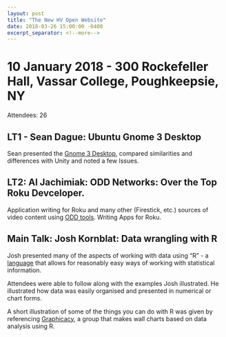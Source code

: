 ```yaml
---
layout: post
title: "The New HV Open Website"
date: 2018-03-26 15:00:00 -0400
excerpt_separator: <!--more-->
---
```


<H1>10 January 2018 - 300 Rockefeller Hall, Vassar College, Poughkeepsie, NY</H1>
Attendees: 26

<H2>LT1 - Sean Dague: Ubuntu Gnome 3 Desktop</H2>

Sean presented the <a href="https://extensions.gnome.org">Gnome 3 Desktop</a>, compared similarities and differences with Unity and noted a few Issues.

<H2>LT2: Al Jachimiak: ODD Networks: Over the Top Roku Devceloper.</H2>

Application writing for Roku and many other (Firestick, etc.) sources of video content using <A href="https://github.com/oddnetworks">ODD tools</A>. Writing Apps for Roku.

<H2>Main Talk: Josh Kornblat: Data wrangling with R</H2>

Josh presented many of the aspects of working with data using “R” - a <A href="https://www.r-project.org/about.html">language</A> that allows for reasonably easy ways of working with statistical information.

Attendees were able to follow along with the examples Josh illustrated. He illustrated how data was easily organised and presented in numerical or chart forms.

A short illustration of some of the things you can do with R was given by referencing <A href="http://graphicacy.com">Graphicacy</A>, a group that makes wall charts based on data analysis using R.
